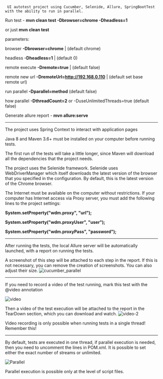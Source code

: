      UI autotest project using Cucumber, Selenide, Allure, SpringBootTest with the ability to run in parallel.

Run test - **mvn clean test -Dbrowser=chrome -Dheadless=1**

or just **mvn clean test**

parameters:

browser **-Dbrowser=chrome** | (default chrome)

headless **-Dheadless=1** | (default 0)

remote execute  **-Dremote=true** | (default false)

remote new url  **-DremoteUrl=http://192.168.0.110** | (default set base remote url)

run parallel    **-Dparallel=method** (default false)

how parallel    **-DthreadCount=2** or -DuseUnlimitedThreads=true (default false)

Generate allure report - **mvn allure:serve**

------------------------------------------------------------------------------------------------------------

The project uses Spring Context to interact with application pages

Java 8 and Maven 3.6+ must be installed on your computer before running tests.

The first run of the tests will take a little longer, 
since Maven will download all the dependencies that the project needs.

The project uses the Selenide framework. Selenide uses WebDriverManager
which itself downloads the latest version of the browser that you specified in the configuration. 
By default, this is the latest version of the Chrome browser.

The Internet must be available on the computer without restrictions. 
If your computer has Internet access via Proxy server, 
you must add the following lines to the project settings:

**System.setProperty("wdm.proxy", "url");**

**System.setProperty("wdm.proxyUser", "user");**

**System.setProperty("wdm.proxyPass", "password");**

-------------------------------------------------------------------------------------------------------

After running the tests, the local Allure server will be automatically launched,
with a report on running the tests.

A screenshot of this step will be attached to each step in the report. 
If this is not necessary, you can remove the creation of screenshots. 
You can also adjust their size.
![cucumber_parallel](https://user-images.githubusercontent.com/25115868/91716912-2c102280-eb99-11ea-83e7-38e6c14f8919.PNG)

-------------------------------------------------------------------------------------------------------
If you need to record a video of the test running, mark this test with the @video annotation

![video](https://user-images.githubusercontent.com/25115868/91716946-3c280200-eb99-11ea-9f80-e5fd9cd8172d.PNG)

Then a video of the test execution will be attached to the report in the TearDown section, which you can download and watch.
![video-2](https://user-images.githubusercontent.com/25115868/91716970-45b16a00-eb99-11ea-9a00-248ddef905a9.PNG)

Video recording is only possible when running tests in a single thread! Remember this!

--------------------------------------------------------------------------------------------------------
By default, tests are executed in one thread, if parallel execution is needed, then you need to uncomment the lines in POM.xml. 
It is possible to set either the exact number of streams or unlimited.

![Parallel](https://user-images.githubusercontent.com/25115868/91717205-b193d280-eb99-11ea-8c89-1557d98a55b5.PNG)

Parallel execution is possible only at the level of script files.
